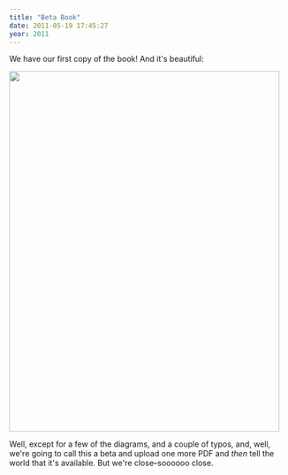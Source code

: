 ```yaml
---
title: "Beta Book"
date: 2011-05-19 17:45:27
year: 2011
---
```

We have our first copy of the book!  And it's beautiful:

<img src="{{'/files/2011/05/c.jpg' | relative_url}}" width="489" height="652" class="centered">

Well, except for a few of the diagrams, and a couple of typos, and, well, we're going to call this a beta and upload one more PDF and <em>then</em> tell the world that it's available. But we're close–soooooo close.
